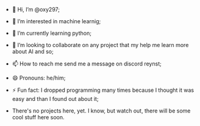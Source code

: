 - 👋 Hi, I’m @oxy297;
- 👀 I’m interested in machine learnig;
- 🌱 I’m currently learning python;
- 💞️ I’m looking to collaborate on any project that my help me learn more about AI and so;
- 📫 How to reach me send me a message on discord reynst;
- 😄 Pronouns: he/him;
- ⚡ Fun fact: I dropped programming many times because I thought it was easy and than I found out about it;

- There's no projects here, yet. I know, but watch out, there will be some cool stuff here soon.

<!---
oxy297/oxy297 is a ✨ special ✨ repository because its `README.md` (this file) appears on your GitHub profile.
You can click the Preview link to take a look at your changes.
--->
